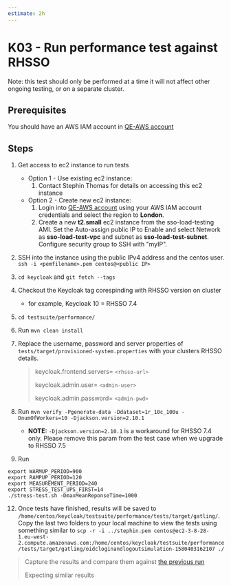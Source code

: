 ```yaml
---
estimate: 2h
---
```


# K03 - Run performance test against RHSSO

Note: this test should only be performed at a time it will not affect other ongoing testing, or on a separate cluster.

## Prerequisites

You should have an AWS IAM account in [QE-AWS account](https://068334777414.signin.aws.amazon.com/console)

## Steps
1. Get access to ec2 instance to run tests
   -  Option 1 - Use existing ec2 instance:
      1. Contact Stephin Thomas for details on accessing this ec2 instance
   -  Option 2 - Create new ec2 instance:
      1. Login into [QE-AWS account](https://068334777414.signin.aws.amazon.com/console) using your AWS IAM account credentials and select the region to **London**.
      2. Create a new **t2.small** ec2 instance from the sso-load-testing AMI. Set the Auto-assign public IP to Enable and select Network as **sso-load-test-vpc** and subnet as **sso-load-test-subnet**. Configure security group to SSH with "myIP".
2. SSH into the instance using the public IPv4 address and the centos user. `ssh -i <pemfilename>.pem centos@<public IP>`
3. `cd keycloak` and `git fetch --tags`
4. Checkout the Keycloak tag corespinding with RHSSO version on cluster
   - for example, Keycloak 10 = RHSSO 7.4 
5. `cd testsuite/performance/`
6. Run `mvn clean install`
7. Replace the username, password and server properties of `tests/target/provisioned-system.properties` with your clusters RHSSO details.

   > keycloak.frontend.servers= `<rhsso-url>`
   >
   > keycloak.admin.user= `<admin-user>`
   >
   > keycloak.admin.password= `<admin-pwd>`

8.  Run `mvn verify -Pgenerate-data -Ddataset=1r_10c_100u -DnumOfWorkers=10 -Djackson.version=2.10.1`
    -   **NOTE:** `-Djackson.version=2.10.1` is a workaround for RHSSO 7.4 only. Please remove this param from the test case when we upgrade to RHSSO 7.5
9.  Run
   ```
   export WARMUP_PERIOD=900
   export RAMPUP_PERIOD=120
   export MEASUREMENT_PERIOD=240
   export STRESS_TEST_UPS_FIRST=14
   ./stress-test.sh -DmaxMeanReponseTime=1000
   ```
12. Once tests have finished, results will be saved to `/home/centos/keycloak/testsuite/performance/tests/target/gatling/`. Copy the last two folders to your local machine to view the tests using something similar to `scp -r -i ../stephin.pem centos@ec2-3-8-28-1.eu-west-2.compute.amazonaws.com:/home/centos/keycloak/testsuite/performance/tests/target/gatling/oidcloginandlogoutsimulation-1580403162107 ./`

> Capture the results and compare them against [the previous run](https://docs.google.com/spreadsheets/d/1VGL87kaSKaz7ndjj1tNlRQiYDf2zn-lT1uHeOCPII3M/edit#gid=1845969669)
>
> Expecting similar results
